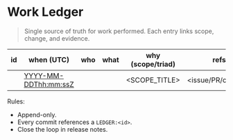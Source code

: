 # Work Ledger

> Single source of truth for work performed. Each entry links scope, change, and evidence.

| id | when (UTC) | who | what | why (scope/triad) | refs |
|----|------------|-----|------|-------------------|------|
| <auto> | <YYYY-MM-DDThh:mm:ssZ> | <you or bot> | <action> | <SCOPE_TITLE> | <issue/PR/commit> |

Rules:
- Append-only.
- Every commit references a `LEDGER:<id>`.
- Close the loop in release notes.
